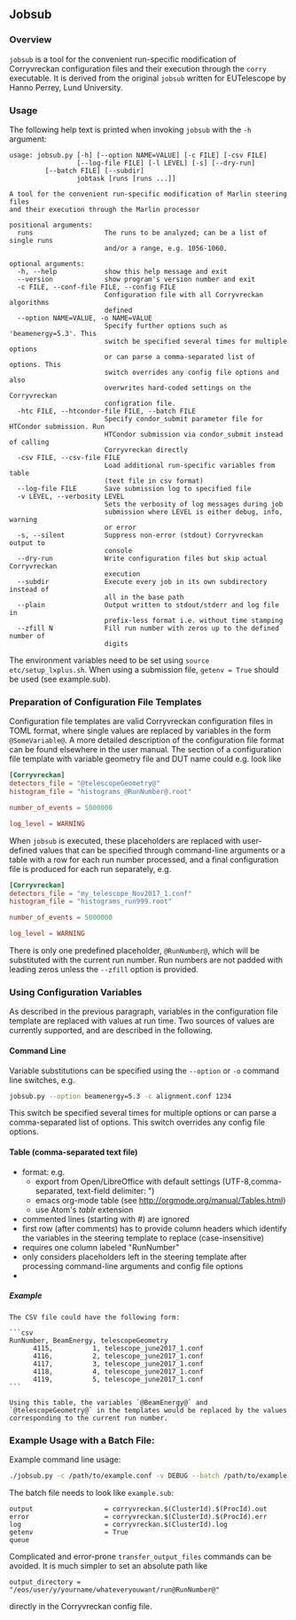 ## Jobsub

### Overview

`jobsub` is a tool for the convenient run-specific modification of Corryvreckan configuration files and their execution through the `corry` executable. It is derived from the original `jobsub` written for EUTelescope by Hanno Perrey, Lund University.

### Usage

The following help text is printed when invoking `jobsub` with the `-h` argument:

```result
usage: jobsub.py [-h] [--option NAME=VALUE] [-c FILE] [-csv FILE]
                 [--log-file FILE] [-l LEVEL] [-s] [--dry-run]
		 [--batch FILE] [--subdir]
                 jobtask [runs [runs ...]]

A tool for the convenient run-specific modification of Marlin steering files
and their execution through the Marlin processor

positional arguments:
  runs                  The runs to be analyzed; can be a list of single runs
                        and/or a range, e.g. 1056-1060.

optional arguments:
  -h, --help            show this help message and exit
  --version             show program's version number and exit
  -c FILE, --conf-file FILE, --config FILE
                        Configuration file with all Corryvreckan algorithms
                        defined
  --option NAME=VALUE, -o NAME=VALUE
                        Specify further options such as 'beamenergy=5.3'. This
                        switch be specified several times for multiple options
                        or can parse a comma-separated list of options. This
                        switch overrides any config file options and also
                        overwrites hard-coded settings on the Corryvreckan
                        configration file.
  -htc FILE, --htcondor-file FILE, --batch FILE
                        Specify condor_submit parameter file for HTCondor submission. Run
                        HTCondor submission via condor_submit instead of calling
                        Corryvreckan directly
  -csv FILE, --csv-file FILE
                        Load additional run-specific variables from table
                        (text file in csv format)
  --log-file FILE       Save submission log to specified file
  -v LEVEL, --verbosity LEVEL
                        Sets the verbosity of log messages during job
                        submission where LEVEL is either debug, info, warning
                        or error
  -s, --silent          Suppress non-error (stdout) Corryvreckan output to
                        console
  --dry-run             Write configuration files but skip actual Corryvreckan
                        execution
  --subdir              Execute every job in its own subdirectory instead of
                        all in the base path
  --plain               Output written to stdout/stderr and log file in
                        prefix-less format i.e. without time stamping
  --zfill N             Fill run number with zeros up to the defined number of
                        digits
```

The environment variables need to be set using ```source etc/setup_lxplus.sh```.
When using a submission file, `getenv = True` should be used (see example.sub).

### Preparation of Configuration File Templates

Configuration file templates are valid Corryvreckan configuration files in TOML format, where single values are replaced by variables in the form `@SomeVariable@`.
A more detailed description of the configuration file format can be found elsewhere in the user manual.
The section of a configuration file template with variable geometry file and DUT name could e.g. look like

```toml
[Corryvreckan]
detectors_file = "@telescopeGeometry@"
histogram_file = "histograms_@RunNumber@.root"

number_of_events = 5000000

log_level = WARNING
```

When `jobsub` is executed, these placeholders are replaced with user-defined values that can be specified through command-line arguments or a table with a row for each run number processed, and a final configuration file is produced for each run separately, e.g.

```toml
[Corryvreckan]
detectors_file = "my_telescope_Nov2017_1.conf"
histogram_file = "histograms_run999.root"

number_of_events = 5000000

log_level = WARNING
```

There is only one predefined placeholder, `@RunNumber@`, which will be substituted with the current run number. Run numbers are not padded with leading zeros unless the `--zfill` option is provided.

### Using Configuration Variables

As described in the previous paragraph, variables in the configuration file template are replaced with values at run time.
Two sources of values are currently supported, and are described in the following.

#### Command Line
   Variable substitutions can be specified using the `--option` or `-o` command line switches, e.g.

   ```bash
   jobsub.py --option beamenergy=5.3 -c alignment.conf 1234
   ```

   This switch be specified several times for multiple options or can parse a comma-separated list of options. This switch overrides any config file options.

#### Table (comma-separated text file)
   - format: e.g.
     - export from Open/LibreOffice with default settings (UTF-8,comma-separated, text-field delimiter: ")
     - emacs org-mode table (see http://orgmode.org/manual/Tables.html)
     - use Atom's *tablr* extension
   - commented lines (starting with #) are ignored
   - first row (after comments) has to provide column headers which identify the variables in the steering template to replace (case-insensitive)
   - requires one column labeled "RunNumber"
   - only considers placeholders left in the steering template after processing command-line arguments and config file options
   -
##### Example
    The CSV file could have the following form:

    ```csv
    RunNumber, BeamEnergy, telescopeGeometry
          4115,          1, telescope_june2017_1.conf
          4116,          2, telescope_june2017_1.conf
          4117,          3, telescope_june2017_1.conf
          4118,          4, telescope_june2017_1.conf
          4119,          5, telescope_june2017_1.conf
    ```

    Using this table, the variables `@BeamEnergy@` and `@telescopeGeometry@` in the templates would be replaced by the values corresponding to the current run number.
    
### Example Usage with a Batch File:

Example command line usage:
```bash
./jobsub.py -c /path/to/example.conf -v DEBUG --batch /path/to/example.sub --subdir <run_number>
```

The batch file needs to look like `example.sub`:
```
output                  = corryvreckan.$(ClusterId).$(ProcId).out
error                   = corryvreckan.$(ClusterId).$(ProcId).err
log                     = corryvreckan.$(ClusterId).log
getenv                  = True
queue
```
Complicated and error-prone `transfer_output_files` commands can be avoided. It is much simpler to set an absolute path like
```
output_directory = "/eos/user/y/yourname/whateveryouwant/run@RunNumber@"
```
directly in the Corryvreckan config file.
